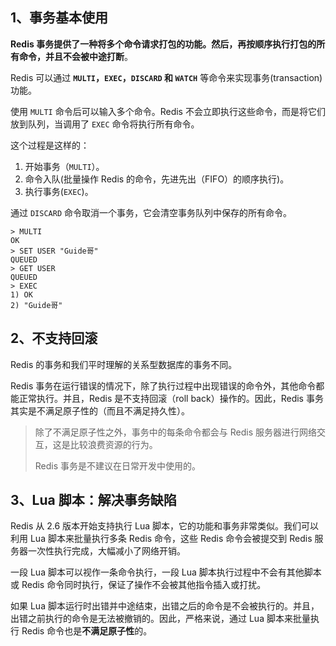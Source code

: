 ## 1、事务基本使用

**Redis 事务提供了一种将多个命令请求打包的功能。然后，再按顺序执行打包的所有命令，并且不会被中途打断**。

Redis 可以通过 **`MULTI`，`EXEC`，`DISCARD` 和 `WATCH`** 等命令来实现事务(transaction)功能。

使用 `MULTI` 命令后可以输入多个命令。Redis 不会立即执行这些命令，而是将它们放到队列，当调用了 `EXEC` 命令将执行所有命令。

这个过程是这样的：

1. 开始事务（`MULTI`）。
2. 命令入队(批量操作 Redis 的命令，先进先出（FIFO）的顺序执行)。
3. 执行事务(`EXEC`)。

通过 `DISCARD` 命令取消一个事务，它会清空事务队列中保存的所有命令。

```
> MULTI
OK
> SET USER "Guide哥"
QUEUED
> GET USER
QUEUED
> EXEC
1) OK
2) "Guide哥"
```

## 2、不支持回滚

Redis 的事务和我们平时理解的关系型数据库的事务不同。

Redis 事务在运行错误的情况下，除了执行过程中出现错误的命令外，其他命令都能正常执行。并且，Redis 是不支持回滚（roll back）操作的。因此，Redis 事务其实是不满足原子性的（而且不满足持久性）。

> 除了不满足原子性之外，事务中的每条命令都会与 Redis 服务器进行网络交互，这是比较浪费资源的行为。
>
> Redis 事务是不建议在日常开发中使用的。

## 3、Lua 脚本：解决事务缺陷

Redis 从 2.6 版本开始支持执行 Lua 脚本，它的功能和事务非常类似。我们可以利用 Lua 脚本来批量执行多条 Redis 命令，这些 Redis 命令会被提交到 Redis 服务器一次性执行完成，大幅减小了网络开销。

一段 Lua 脚本可以视作一条命令执行，一段 Lua 脚本执行过程中不会有其他脚本或 Redis 命令同时执行，保证了操作不会被其他指令插入或打扰。

如果 Lua 脚本运行时出错并中途结束，出错之后的命令是不会被执行的。并且，出错之前执行的命令是无法被撤销的。因此，严格来说，通过 Lua 脚本来批量执行 Redis 命令也是**不满足原子性**的。